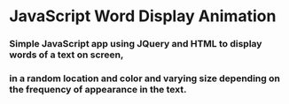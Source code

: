 # JavaScript Word Display Animation

### Simple JavaScript app using JQuery and HTML to display words of a text on screen,
### in a random location and color and varying size depending on the frequency of appearance in the text.